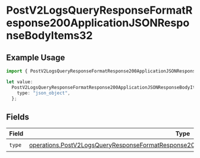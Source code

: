 # PostV2LogsQueryResponseFormatResponse200ApplicationJSONResponseBodyItems32

## Example Usage

```typescript
import { PostV2LogsQueryResponseFormatResponse200ApplicationJSONResponseBodyItems32 } from "orq-poc-typescript-multi-env-version/models/operations";

let value:
  PostV2LogsQueryResponseFormatResponse200ApplicationJSONResponseBodyItems32 = {
    type: "json_object",
  };
```

## Fields

| Field                                                                                                                                                                                                          | Type                                                                                                                                                                                                           | Required                                                                                                                                                                                                       | Description                                                                                                                                                                                                    |
| -------------------------------------------------------------------------------------------------------------------------------------------------------------------------------------------------------------- | -------------------------------------------------------------------------------------------------------------------------------------------------------------------------------------------------------------- | -------------------------------------------------------------------------------------------------------------------------------------------------------------------------------------------------------------- | -------------------------------------------------------------------------------------------------------------------------------------------------------------------------------------------------------------- |
| `type`                                                                                                                                                                                                         | [operations.PostV2LogsQueryResponseFormatResponse200ApplicationJSONResponseBodyItems3EvalsType](../../models/operations/postv2logsqueryresponseformatresponse200applicationjsonresponsebodyitems3evalstype.md) | :heavy_check_mark:                                                                                                                                                                                             | N/A                                                                                                                                                                                                            |